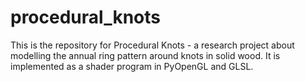 # procedural_knots
This is the repository for Procedural Knots - a research project about modelling the annual ring pattern around knots in solid wood. It is implemented as a shader program in PyOpenGL and GLSL.
